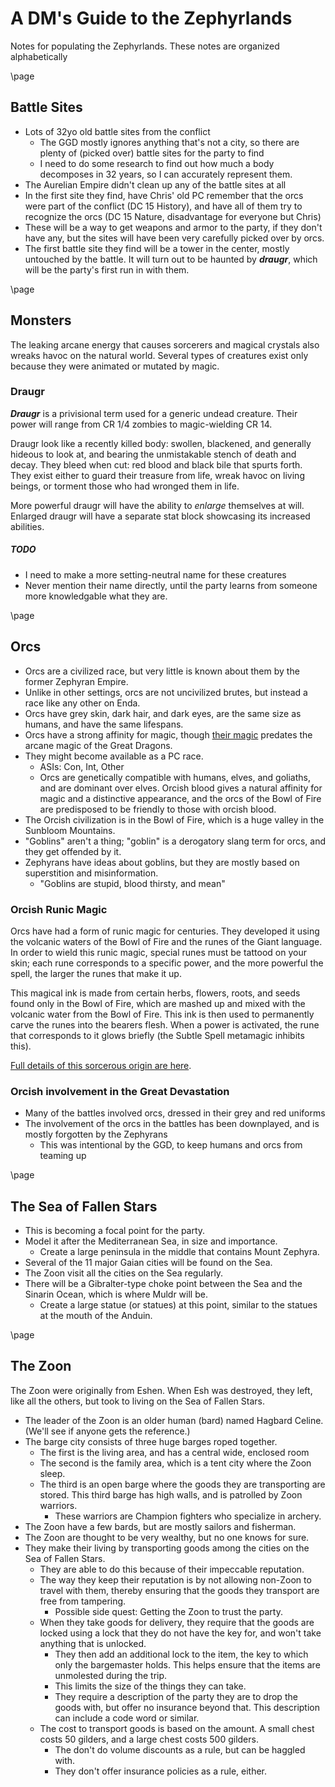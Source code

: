 <style>
  .phb{ background : white;}
  .phb img{ display : none;}
  .phb hr+blockquote{background : white;}
</style>


# A DM's Guide to the Zephyrlands

Notes for populating the Zephyrlands.  These notes are organized alphabetically



\page

## Battle Sites

- Lots of 32yo old battle sites from the conflict
  - The GGD mostly ignores anything that's not a city, so there are plenty of (picked over) battle sites for the party to find
  - I need to do some research to find out how much a body decomposes in 32 years, so I can accurately represent them.
- The Aurelian Empire didn't clean up any of the battle sites at all
- In the first site they find, have Chris' old PC remember that the orcs were part of the conflict (DC 15 History), and have all of them try to recognize the orcs (DC 15 Nature, disadvantage for everyone but Chris)
- These will be a way to get weapons and armor to the party, if they don't have any, but the sites will have been very carefully picked over by orcs.
- The first battle site they find will be a tower in the center, mostly untouched by the battle.  It will turn out to be haunted by ***draugr***, which will be the party's first run in with them.

\page

## Monsters

The leaking arcane energy that causes sorcerers and magical crystals also wreaks havoc on the natural world.  Several types of creatures exist only because they were animated or mutated by magic.

### Draugr

***Draugr*** is a privisional term used for a generic undead creature.  Their power will range from CR 1/4 zombies to magic-wielding CR 14.

Draugr look like a recently killed body: swollen, blackened, and generally hideous to look at, and bearing the unmistakable stench of death and decay.  They bleed when cut: red blood and black bile that spurts forth.  They exist either to guard their treasure from life, wreak havoc on living beings, or torment those who had wronged them in life.

More powerful draugr will have the ability to *enlarge* themselves at will. Enlarged draugr will have a separate stat block showcasing its increased abilities.

##### TODO

- I need to make a more setting-neutral name for these creatures
- Never mention their name directly, until the party learns from someone more knowledgable what they are.



\page

## Orcs

- Orcs are a civilized race, but very little is known about them by the former Zephyran Empire.
- Unlike in other settings, orcs are not uncivilized brutes, but instead a race like any other on Enda.
- Orcs have grey skin, dark hair, and dark eyes, are the same size as humans, and have the same lifespans.
- Orcs have a strong affinity for magic, though [their magic](#orcish-runic-magic) predates the arcane magic of the Great Dragons.
- They might become available as a PC race.
  - ASIs: Con, Int, Other
  - Orcs are genetically compatible with humans, elves, and goliaths, and are dominant over elves.  Orcish blood gives a natural affinity for magic and a distinctive appearance, and the orcs of the Bowl of Fire are predisposed to be friendly to those with orcish blood.
- The Orcish civilization is in the Bowl of Fire, which is a huge valley in the Sunbloom Mountains.
- "Goblins" aren't a thing; "goblin" is a derogatory slang term for orcs, and they get offended by it.
- Zephyrans have ideas about goblins, but they are mostly based on superstition and misinformation.
  - "Goblins are stupid, blood thirsty, and mean"

### Orcish Runic Magic

Orcs have had a form of runic magic for centuries.  They developed it using the volcanic waters of the Bowl of Fire and the runes of the Giant language.  In order to wield this runic magic, special runes must be tattood on your skin; each rune corresponds to a specific power, and the more powerful the spell, the larger the runes that make it up.

This magical ink is made from certain herbs, flowers, roots, and seeds found only in the Bowl of Fire, which are mashed up and mixed with the volcanic water from the Bowl of Fire.  This ink is then used to permanently carve the runes into the bearers flesh.  When a power is activated, the rune that corresponds to it glows briefly (the Subtle Spell metamagic inhibits this).

[Full details of this sorcerous origin are here](http://homebrewery.naturalcrit.com/share/B1BdlK9rlX).

### Orcish involvement in the Great Devastation

- Many of the battles involved orcs, dressed in their grey and red uniforms
- The involvement of the orcs in the battles has been downplayed, and is mostly forgotten by the Zephyrans
  - This was intentional by the GGD, to keep humans and orcs from teaming up


\page

## The Sea of Fallen Stars

- This is becoming a focal point for the party.
- Model it after the Mediterranean Sea, in size and importance.
  - Create a large peninsula in the middle that contains Mount Zephyra.
- Several of the 11 major Gaian cities will be found on the Sea.
- The Zoon visit all the cities on the Sea regularly.
- There will be a Gibralter-type choke point between the Sea and the Sinarin Ocean, which is where Muldr will be.
  - Create a large statue (or statues) at this point, similar to the statues at the mouth of the Anduin.



\page

## The Zoon

The Zoon were originally from Eshen.  When Esh was destroyed, they left, like all the others, but took to living on the Sea of Fallen Stars.

- The leader of the Zoon is an older human (bard) named Hagbard Celine. (We'll see if anyone gets the reference.)
- The barge city consists of three huge barges roped together.
  - The first is the living area, and has a central wide, enclosed room
  - The second is the family area, which is a tent city where the Zoon sleep.
  - The third is an open barge where the goods they are transporting are stored.  This third barge has high walls, and is patrolled by Zoon warriors.
    - These warriors are Champion fighters who specialize in archery.
- The Zoon have a few bards, but are mostly sailors and fisherman.
- The Zoon are thought to be very wealthy, but no one knows for sure.
- They make their living by transporting goods among the cities on the Sea of Fallen Stars.
  - They are able to do this because of their impeccable reputation.
  - The way they keep their reputation is by not allowing non-Zoon to travel with them, thereby ensuring that the goods they transport are free from tampering.
    - Possible side quest: Getting the Zoon to trust the party.
  - When they take goods for delivery, they require that the goods are locked using a lock that they do not have the key for, and won't take anything that is unlocked.
    - They then add an additional lock to the item, the key to which only the bargemaster holds.  This helps ensure that the items are unmolested during the trip.
    - This limits the size of the things they can take.
    - They require a description of the party they are to drop the goods with, but offer no insurance beyond that.  This description can include a code word or similar.
  - The cost to transport goods is based on the amount.  A small chest costs 50 gilders, and a large chest costs 500 gilders.
    - The don't do volume discounts as a rule, but can be haggled with.
    - They don't offer insurance policies as a rule, either.
  





